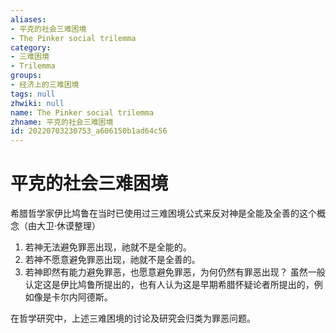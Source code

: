```yaml
---
aliases:
- 平克的社会三难困境
- The Pinker social trilemma
category:
- 三难困境
- Trilemma
groups:
- 经济上的三难困境
tags: null
zhwiki: null
name: The Pinker social trilemma
zhname: 平克的社会三难困境
id: 20220703230753_a606150b1ad64c56
---
```


# 平克的社会三难困境

希腊哲学家伊比鸠鲁在当时已使用过三难困境公式来反对神是全能及全善的这个概念（由大卫·休谟整理）

1. 若神无法避免罪恶出现，祂就不是全能的。
2. 若神不愿意避免罪恶出现，祂就不是全善的。
3. 若神即然有能力避免罪恶，也愿意避免罪恶，为何仍然有罪恶出现？
虽然一般认定这是伊比鸠鲁所提出的，也有人认为这是早期希腊怀疑论者所提出的，例如像是卡尔内阿德斯。

在哲学研究中，上述三难困境的讨论及研究会归类为罪恶问题。
